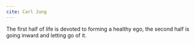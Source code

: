 ```yaml
---
cite: Carl Jung
---
```


The first half of life is devoted to forming a healthy ego, the second half is going inward and letting go of it.
